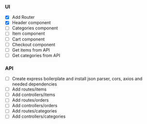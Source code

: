 ### UI ###
- [x] Add Router
- [x] Header component
- [ ] Categories component
- [ ] Item component
- [ ] Cart component
- [ ] Checkout component
- [ ] Get items from API
- [ ] Get categories from API

### API ###
- [ ] Create express boilerplate and install json parser, cors, axios and needed dependencies
- [ ] Add routes/items
- [ ] Add controllers/items
- [ ] Add routes/orders
- [ ] Add controllers/orders
- [ ] Add routes/categories
- [ ] Add controllers/categories
